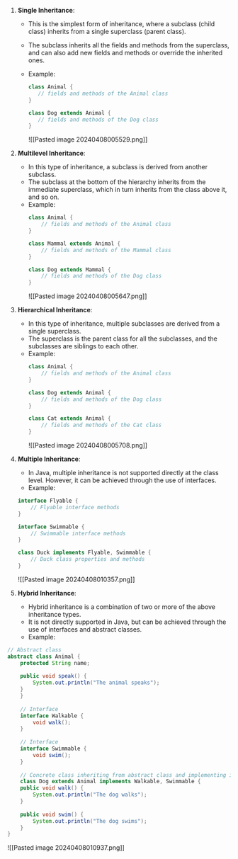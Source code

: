 
1. **Single Inheritance**:
   - This is the simplest form of inheritance, where a subclass (child class) inherits from a single superclass (parent class).
   - The subclass inherits all the fields and methods from the superclass, and can also add new fields and methods or override the inherited ones.
   - Example:

      ```java
     class Animal {
         // fields and methods of the Animal class
     }

     class Dog extends Animal {
         // fields and methods of the Dog class
     }
      ```

		![[Pasted image 20240408005529.png]]


2. **Multilevel Inheritance**:
   - In this type of inheritance, a subclass is derived from another subclass.
   - The subclass at the bottom of the hierarchy inherits from the immediate superclass, which in turn inherits from the class above it, and so on.
   - Example:
     ```java
     class Animal {
         // fields and methods of the Animal class
     }

     class Mammal extends Animal {
         // fields and methods of the Mammal class
     }

     class Dog extends Mammal {
         // fields and methods of the Dog class
     }
     ```
	 ![[Pasted image 20240408005647.png]]

3. **Hierarchical Inheritance**:
   - In this type of inheritance, multiple subclasses are derived from a single superclass.
   - The superclass is the parent class for all the subclasses, and the subclasses are siblings to each other.
   - Example:
     ```java
     class Animal {
         // fields and methods of the Animal class
     }

     class Dog extends Animal {
         // fields and methods of the Dog class
     }

     class Cat extends Animal {
         // fields and methods of the Cat class
     }
     ```
	 ![[Pasted image 20240408005708.png]]
4. **Multiple Inheritance**:
	- In Java, multiple inheritance is not supported directly at the class level. However, it can be achieved through the use of interfaces.
	- Example:
    ```java
	interface Flyable {
		// Flyable interface methods
	}
	
	interface Swimmable {
		// Swimmable interface methods
	}
	
	class Duck implements Flyable, Swimmable {
		// Duck class properties and methods
	}
    ```
	![[Pasted image 20240408010357.png]]
5. **Hybrid Inheritance**:
   - Hybrid inheritance is a combination of two or more of the above inheritance types.
   - It is not directly supported in Java, but can be achieved through the use of interfaces and abstract classes.
   - Example:
```java
// Abstract class
abstract class Animal {
	protected String name;
	
	public void speak() {
		System.out.println("The animal speaks");
	}
	}
	
	// Interface
	interface Walkable {
		void walk();
	}
	
	// Interface
	interface Swimmable {
		void swim();
	}
	
	// Concrete class inheriting from abstract class and implementing interfaces
	class Dog extends Animal implements Walkable, Swimmable {
	public void walk() {
		System.out.println("The dog walks");
	}
	
	public void swim() {
		System.out.println("The dog swims");
	}
}
```

![[Pasted image 20240408010937.png]]